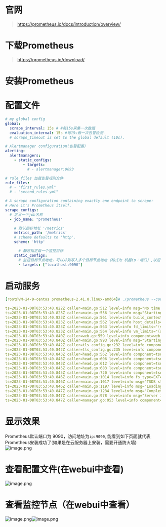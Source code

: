 # 官网

> https://prometheus.io/docs/introduction/overview/

# 下载Prometheus

> https://prometheus.io/download/

# 安装Prometheus

# 配置文件

```yaml
# my global config
global:
  scrape_interval: 15s # #每15s采集一次数据
  evaluation_interval: 15s #每15s做一次告警检测.
  # scrape_timeout is set to the global default (10s).

# Alertmanager configuration(告警配置)
alerting:
  alertmanagers:
    - static_configs:
        - targets:
          # - alertmanager:9093

# rule_files 加载告警规则文件
rule_files:
  # - "first_rules.yml"
  # - "second_rules.yml"

# A scrape configuration containing exactly one endpoint to scrape:
# Here it's Prometheus itself.
scrape_configs:
  # 定义一个job名称
  - job_name: "prometheus"

    # 默认指标地址 '/metrics'
  	metrics_path: '/metrics'
    # scheme defaults to 'http'.
    scheme: 'http'

	  # 静态指定每一个监控目标
    static_configs:
      # 监控目标节点地址，可以并列写入多个目标节点地址（格式为 机器ip：端口）,以逗号隔开
      - targets: ["localhost:9090"]
```

# 启动服务

```yaml
[root@VM-24-9-centos prometheus-2.41.0.linux-amd64]# ./prometheus --config.file='prometheus.yml'

ts=2023-01-08T03:53:40.822Z caller=main.go:512 level=info msg="No time or size retention was set so using the default time retention" duration=15d
ts=2023-01-08T03:53:40.823Z caller=main.go:556 level=info msg="Starting Prometheus Server" mode=server version="(version=2.41.0, branch=HEAD, revision=c0d8a56c69014279464c0e15d8bfb0e153af0dab)"
ts=2023-01-08T03:53:40.823Z caller=main.go:561 level=info build_context="(go=go1.19.4, platform=linux/amd64, user=root@d20a03e77067, date=20221220-10:40:45)"
ts=2023-01-08T03:53:40.823Z caller=main.go:562 level=info host_details="(Linux 3.10.0-1160.11.1.el7.x86_64 #1 SMP Fri Dec 18 16:34:56 UTC 2020 x86_64 VM-24-9-centos (none))"
ts=2023-01-08T03:53:40.823Z caller=main.go:563 level=info fd_limits="(soft=100002, hard=100002)"
ts=2023-01-08T03:53:40.823Z caller=main.go:564 level=info vm_limits="(soft=unlimited, hard=unlimited)"
ts=2023-01-08T03:53:40.840Z caller=web.go:559 level=info component=web msg="Start listening for connections" address=0.0.0.0:9090
ts=2023-01-08T03:53:40.840Z caller=main.go:993 level=info msg="Starting TSDB ..."
ts=2023-01-08T03:53:40.842Z caller=tls_config.go:232 level=info component=web msg="Listening on" address=[::]:9090
ts=2023-01-08T03:53:40.842Z caller=tls_config.go:235 level=info component=web msg="TLS is disabled." http2=false address=[::]:9090
ts=2023-01-08T03:53:40.843Z caller=head.go:562 level=info component=tsdb msg="Replaying on-disk memory mappable chunks if any"
ts=2023-01-08T03:53:40.843Z caller=head.go:606 level=info component=tsdb msg="On-disk memory mappable chunks replay completed" duration=3.827µs
ts=2023-01-08T03:53:40.843Z caller=head.go:612 level=info component=tsdb msg="Replaying WAL, this may take a while"
ts=2023-01-08T03:53:40.845Z caller=head.go:683 level=info component=tsdb msg="WAL segment loaded" segment=0 maxSegment=0
ts=2023-01-08T03:53:40.845Z caller=head.go:720 level=info component=tsdb msg="WAL replay completed" checkpoint_replay_duration=14.226µs wal_replay_duration=2.00604ms wbl_replay_duration=130ns total_replay_duration=2.041035ms
ts=2023-01-08T03:53:40.846Z caller=main.go:1014 level=info fs_type=EXT4_SUPER_MAGIC
ts=2023-01-08T03:53:40.846Z caller=main.go:1017 level=info msg="TSDB started"
ts=2023-01-08T03:53:40.846Z caller=main.go:1197 level=info msg="Loading configuration file" filename=prometheus.yml
ts=2023-01-08T03:53:40.847Z caller=main.go:1234 level=info msg="Completed loading of configuration file" filename=prometheus.yml totalDuration=555.287µs db_storage=2.605µs remote_storage=2.565µs web_handler=160ns query_engine=451ns scrape=259.664µs scrape_sd=20.178µs notify=28.153µs notify_sd=8.496µs rules=2.965µs tracing=13.535µs
ts=2023-01-08T03:53:40.847Z caller=main.go:978 level=info msg="Server is ready to receive web requests."
ts=2023-01-08T03:53:40.847Z caller=manager.go:953 level=info component="rule manager" msg="Starting rule manager..."
```

# 显示效果

Prometheus默认端口为 9090，访问地址为`ip:9090`, 能看到如下页面就代表Prometheus安装成功了(如果是在云服务器上安装，需要开通防火墙)
![image.png](https://jruing-blogs.oss-cn-beijing.aliyuncs.com/blogs/prometheus_install_1.png)



# 查看配置文件(在webui中查看)

![image.png](https://jruing-blogs.oss-cn-beijing.aliyuncs.com/blogs/prometheus_install_2.png)

# 查看监控节点（在webui中查看）

![image.png](https://jruing-blogs.oss-cn-beijing.aliyuncs.com/blogs/prometheus_install_3.png)![image.png](https://jruing-blogs.oss-cn-beijing.aliyuncs.com/blogs/prometheus_install_4.png)